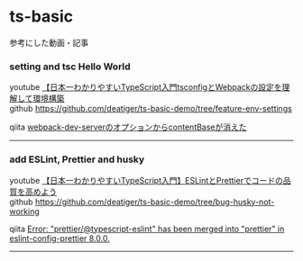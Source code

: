 # ts-basic
参考にした動画・記事 

### setting and tsc Hello World   
 
youtube [【日本一わかりやすいTypeScript入門tsconfigとWebpackの設定を理解して環境構築 ](https://www.youtube.com/watch?v=qSHlXcSces8)  
github https://github.com/deatiger/ts-basic-demo/tree/feature-env-settings  
  
qiita [webpack-dev-serverのオプションからcontentBaseが消えた](https://qiita.com/chocomint_t/items/4bc57945bce081922582)  
___  
  
### add ESLint, Prettier and husky  
youtube [【日本一わかりやすいTypeScript入門】ESLintとPrettierでコードの品質を高めよう](https://www.youtube.com/watch?v=R35LJL6a-p0&list=PLX8Rsrpnn3IW0REXnTWQp79mxCvHkIrad&index=4)  
github https://github.com/deatiger/ts-basic-demo/tree/bug-husky-not-working  
  
qiita [Error: "prettier/@typescript-eslint" has been merged into "prettier" in eslint-config-prettier 8.0.0.](https://qiita.com/schroneko/items/18041ca5f2917077e320)  
___  
  